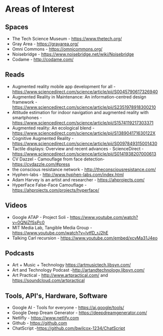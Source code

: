 # Areas of Interest


## Spaces
- The Tech Science Museum - https://www.thetech.org/
- Gray Area - https://grayarea.org/
- Omni Commons - https://omnicommons.org/
- Noisebridge - https://www.noisebridge.net/wiki/Noisebridge
- Codame - http://codame.com/

## Reads
- Augmented reality mobile app development for all -https://www.sciencedirect.com/science/article/pii/S0045790617326940
- Augmented Reality in Maintenance: An information-centred design framework -https://www.sciencedirect.com/science/article/pii/S2351978918300210
- Attitude estimation for indoor navigation and augmented reality with smartphones -https://www.sciencedirect.com/science/article/pii/S1574119217303371
- Augmented reality: An ecological blend - https://www.sciencedirect.com/science/article/pii/S138904171630122X
- Cognitive Augmented Reality - https://www.sciencedirect.com/science/article/pii/S0097849315001430
- Tactile displays: Overview and recent advances - ScienceDirect - https://www.sciencedirect.com/science/article/pii/S0141938207000613
- CV Dazzel - Camouflage from face detection- https://cvdazzle.com/#press
- the conscious resistance network - http://theconsciousresistance.com/
- Hyphen-labs - http://www.hyphen-labs.com/index.html
- Adam Harvey is an artist and researcher - https://ahprojects.com/
- HyperFace False-Face Camouflage - https://ahprojects.com/projects/hyperface/

## Videos
- Google ATAP - Project Soli - https://www.youtube.com/watch?v=0QNiZfSsPc0
- MIT Media Lab, Tangible Media Group - https://www.youtube.com/watch?v=lvtfD_rJ2hE
- Talking Carl recursion - https://www.youtube.com/embed/xcvMa31J4eo

## Podcasts
- Art + Music + Technology https://artmusictech.libsyn.com/
- Art and Technology Podcast -http://artandtechnology.libsyn.com/
- Art Practical - http://www.artpractical.com/ and https://soundcloud.com/artpractical

## Tools, API's, Hardware, Software
- Google AI - Tools for everyone - https://ai.google/tools/
- Google Deep Dream Generator - https://deepdreamgenerator.com/
- Netlifly - https://www.netlify.com
- Github - https://github.com
- ChatScript -https://github.com/bwilcox-1234/ChatScript
